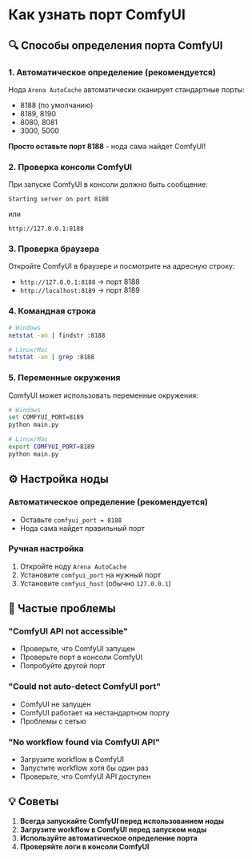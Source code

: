# Как узнать порт ComfyUI

## 🔍 Способы определения порта ComfyUI

### 1. **Автоматическое определение (рекомендуется)**
Нода `Arena AutoCache` автоматически сканирует стандартные порты:
- 8188 (по умолчанию)
- 8189, 8190
- 8080, 8081
- 3000, 5000

**Просто оставьте порт 8188** - нода сама найдет ComfyUI!

### 2. **Проверка консоли ComfyUI**
При запуске ComfyUI в консоли должно быть сообщение:
```
Starting server on port 8188
```
или
```
http://127.0.0.1:8188
```

### 3. **Проверка браузера**
Откройте ComfyUI в браузере и посмотрите на адресную строку:
- `http://127.0.0.1:8188` → порт 8188
- `http://localhost:8189` → порт 8189

### 4. **Командная строка**
```bash
# Windows
netstat -an | findstr :8188

# Linux/Mac
netstat -an | grep :8188
```

### 5. **Переменные окружения**
ComfyUI может использовать переменные окружения:
```bash
# Windows
set COMFYUI_PORT=8189
python main.py

# Linux/Mac
export COMFYUI_PORT=8189
python main.py
```

## ⚙️ Настройка ноды

### Автоматическое определение (рекомендуется)
- Оставьте `comfyui_port = 8188`
- Нода сама найдет правильный порт

### Ручная настройка
1. Откройте ноду `Arena AutoCache`
2. Установите `comfyui_port` на нужный порт
3. Установите `comfyui_host` (обычно `127.0.0.1`)

## 🚨 Частые проблемы

### "ComfyUI API not accessible"
- Проверьте, что ComfyUI запущен
- Проверьте порт в консоли ComfyUI
- Попробуйте другой порт

### "Could not auto-detect ComfyUI port"
- ComfyUI не запущен
- ComfyUI работает на нестандартном порту
- Проблемы с сетью

### "No workflow found via ComfyUI API"
- Загрузите workflow в ComfyUI
- Запустите workflow хотя бы один раз
- Проверьте, что ComfyUI API доступен

## 💡 Советы

1. **Всегда запускайте ComfyUI перед использованием ноды**
2. **Загрузите workflow в ComfyUI перед запуском ноды**
3. **Используйте автоматическое определение порта**
4. **Проверяйте логи в консоли ComfyUI**
